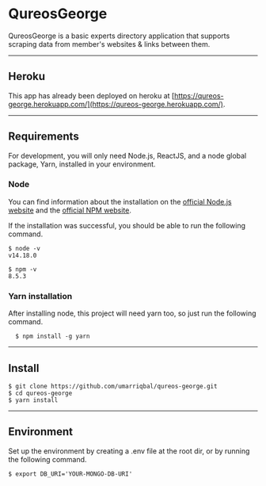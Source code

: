 # QureosGeorge

QureosGeorge is a basic experts directory application that supports scraping data from member's websites & links between them.

---

## Heroku

This app has already been deployed on heroku at [https://qureos-george.herokuapp.com/](https://qureos-george.herokuapp.com/).

---

## Requirements

For development, you will only need Node.js, ReactJS, and a node global package, Yarn, installed in your environment.

### Node

You can find information about the installation on the [official Node.js website](https://nodejs.org/) and the [official NPM website](https://npmjs.org/).

If the installation was successful, you should be able to run the following command.

    $ node -v
    v14.18.0

    $ npm -v
    8.5.3

### Yarn installation

After installing node, this project will need yarn too, so just run the following command.

      $ npm install -g yarn

---

## Install

    $ git clone https://github.com/umarriqbal/qureos-george.git
    $ cd qureos-george
    $ yarn install

---

## Environment

Set up the environment by creating a .env file at the root dir, or by running the following command.

    $ export DB_URI='YOUR-MONGO-DB-URI'
